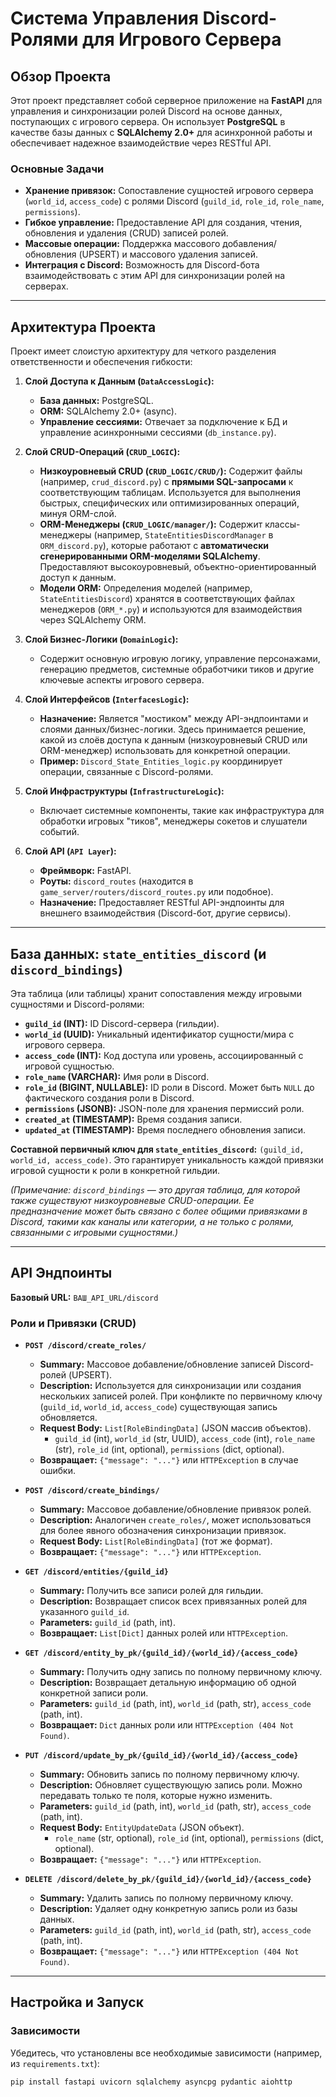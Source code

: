 # Система Управления Discord-Ролями для Игрового Сервера

## Обзор Проекта

Этот проект представляет собой серверное приложение на **FastAPI** для управления и синхронизации ролей Discord на основе данных, поступающих с игрового сервера. Он использует **PostgreSQL** в качестве базы данных с **SQLAlchemy 2.0+** для асинхронной работы и обеспечивает надежное взаимодействие через RESTful API.

### Основные Задачи

* **Хранение привязок:** Сопоставление сущностей игрового сервера (`world_id`, `access_code`) с ролями Discord (`guild_id`, `role_id`, `role_name`, `permissions`).
* **Гибкое управление:** Предоставление API для создания, чтения, обновления и удаления (CRUD) записей ролей.
* **Массовые операции:** Поддержка массового добавления/обновления (UPSERT) и массового удаления записей.
* **Интеграция с Discord:** Возможность для Discord-бота взаимодействовать с этим API для синхронизации ролей на серверах.

---

## Архитектура Проекта

Проект имеет слоистую архитектуру для четкого разделения ответственности и обеспечения гибкости:

1.  **Слой Доступа к Данным (`DataAccessLogic`):**
    * **База данных:** PostgreSQL.
    * **ORM:** SQLAlchemy 2.0+ (async).
    * **Управление сессиями:** Отвечает за подключение к БД и управление асинхронными сессиями (`db_instance.py`).

2.  **Слой CRUD-Операций (`CRUD_LOGIC`):**
    * **Низкоуровневый CRUD (`CRUD_LOGIC/CRUD/`):** Содержит файлы (например, `crud_discord.py`) с **прямыми SQL-запросами** к соответствующим таблицам. Используется для выполнения быстрых, специфических или оптимизированных операций, минуя ORM-слой.
    * **ORM-Менеджеры (`CRUD_LOGIC/manager/`):** Содержит классы-менеджеры (например, `StateEntitiesDiscordManager` в `ORM_discord.py`), которые работают с **автоматически сгенерированными ORM-моделями SQLAlchemy**. Предоставляют высокоуровневый, объектно-ориентированный доступ к данным.
    * **Модели ORM:** Определения моделей (например, `StateEntitiesDiscord`) хранятся в соответствующих файлах менеджеров (`ORM_*.py`) и используются для взаимодействия через SQLAlchemy ORM.

3.  **Слой Бизнес-Логики (`DomainLogic`):**
    * Содержит основную игровую логику, управление персонажами, генерацию предметов, системные обработчики тиков и другие ключевые аспекты игрового сервера.

4.  **Слой Интерфейсов (`InterfacesLogic`):**
    * **Назначение:** Является "мостиком" между API-эндпоинтами и слоями данных/бизнес-логики. Здесь принимается решение, какой из слоёв доступа к данным (низкоуровневый CRUD или ORM-менеджер) использовать для конкретной операции.
    * **Пример:** `Discord_State_Entities_logic.py` координирует операции, связанные с Discord-ролями.

5.  **Слой Инфраструктуры (`InfrastructureLogic`):**
    * Включает системные компоненты, такие как инфраструктура для обработки игровых "тиков", менеджеры сокетов и слушатели событий.

6.  **Слой API (`API Layer`):**
    * **Фреймворк:** FastAPI.
    * **Роуты:** `discord_routes` (находится в `game_server/routers/discord_routes.py` или подобное).
    * **Назначение:** Предоставляет RESTful API-эндпоинты для внешнего взаимодействия (Discord-бот, другие сервисы).

---

## База данных: `state_entities_discord` (и `discord_bindings`)

Эта таблица (или таблицы) хранит сопоставления между игровыми сущностями и Discord-ролями:

* **`guild_id` (INT):** ID Discord-сервера (гильдии).
* **`world_id` (UUID):** Уникальный идентификатор сущности/мира с игрового сервера.
* **`access_code` (INT):** Код доступа или уровень, ассоциированный с игровой сущностью.
* **`role_name` (VARCHAR):** Имя роли в Discord.
* **`role_id` (BIGINT, NULLABLE):** ID роли в Discord. Может быть `NULL` до фактического создания роли в Discord.
* **`permissions` (JSONB):** JSON-поле для хранения пермиссий роли.
* **`created_at` (TIMESTAMP):** Время создания записи.
* **`updated_at` (TIMESTAMP):** Время последнего обновления записи.

**Составной первичный ключ для `state_entities_discord`:** `(guild_id, world_id, access_code)`. Это гарантирует уникальность каждой привязки игровой сущности к роли в конкретной гильдии.

*(Примечание: `discord_bindings` — это другая таблица, для которой также существуют низкоуровневые CRUD-операции. Ее предназначение может быть связано с более общими привязками в Discord, такими как каналы или категории, а не только с ролями, связанными с игровыми сущностями.)*

---

## API Эндпоинты

**Базовый URL:** `ВАШ_API_URL/discord`

### Роли и Привязки (CRUD)

* **`POST /discord/create_roles/`**
    * **Summary:** Массовое добавление/обновление записей Discord-ролей (UPSERT).
    * **Description:** Используется для синхронизации или создания нескольких записей ролей. При конфликте по первичному ключу (`guild_id`, `world_id`, `access_code`) существующая запись обновляется.
    * **Request Body:** `List[RoleBindingData]` (JSON массив объектов).
        * `guild_id` (int), `world_id` (str, UUID), `access_code` (int), `role_name` (str), `role_id` (int, optional), `permissions` (dict, optional).
    * **Возвращает:** `{"message": "..."}` или `HTTPException` в случае ошибки.

* **`POST /discord/create_bindings/`**
    * **Summary:** Массовое добавление/обновление привязок ролей.
    * **Description:** Аналогичен `create_roles/`, может использоваться для более явного обозначения синхронизации привязок.
    * **Request Body:** `List[RoleBindingData]` (тот же формат).
    * **Возвращает:** `{"message": "..."}` или `HTTPException`.

* **`GET /discord/entities/{guild_id}`**
    * **Summary:** Получить все записи ролей для гильдии.
    * **Description:** Возвращает список всех привязанных ролей для указанного `guild_id`.
    * **Parameters:** `guild_id` (path, int).
    * **Возвращает:** `List[Dict]` данных ролей или `HTTPException`.

* **`GET /discord/entity_by_pk/{guild_id}/{world_id}/{access_code}`**
    * **Summary:** Получить одну запись по полному первичному ключу.
    * **Description:** Возвращает детальную информацию об одной конкретной записи роли.
    * **Parameters:** `guild_id` (path, int), `world_id` (path, str), `access_code` (path, int).
    * **Возвращает:** `Dict` данных роли или `HTTPException (404 Not Found)`.

* **`PUT /discord/update_by_pk/{guild_id}/{world_id}/{access_code}`**
    * **Summary:** Обновить запись по полному первичному ключу.
    * **Description:** Обновляет существующую запись роли. Можно передавать только те поля, которые нужно изменить.
    * **Parameters:** `guild_id` (path, int), `world_id` (path, str), `access_code` (path, int).
    * **Request Body:** `EntityUpdateData` (JSON объект).
        * `role_name` (str, optional), `role_id` (int, optional), `permissions` (dict, optional).
    * **Возвращает:** `{"message": "..."}` или `HTTPException`.

* **`DELETE /discord/delete_by_pk/{guild_id}/{world_id}/{access_code}`**
    * **Summary:** Удалить запись по полному первичному ключу.
    * **Description:** Удаляет одну конкретную запись роли из базы данных.
    * **Parameters:** `guild_id` (path, int), `world_id` (path, str), `access_code` (path, int).
    * **Возвращает:** `{"message": "..."}` или `HTTPException (404 Not Found)`.

---

## Настройка и Запуск

### Зависимости

Убедитесь, что установлены все необходимые зависимости (например, из `requirements.txt`):

```bash
pip install fastapi uvicorn sqlalchemy asyncpg pydantic aiohttp